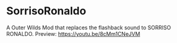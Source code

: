 # SorrisoRonaldo
 A Outer Wilds Mod that replaces the flashback sound to SORRISO RONALDO.
 Preview: https://youtu.be/8cMm1CNeJVM
